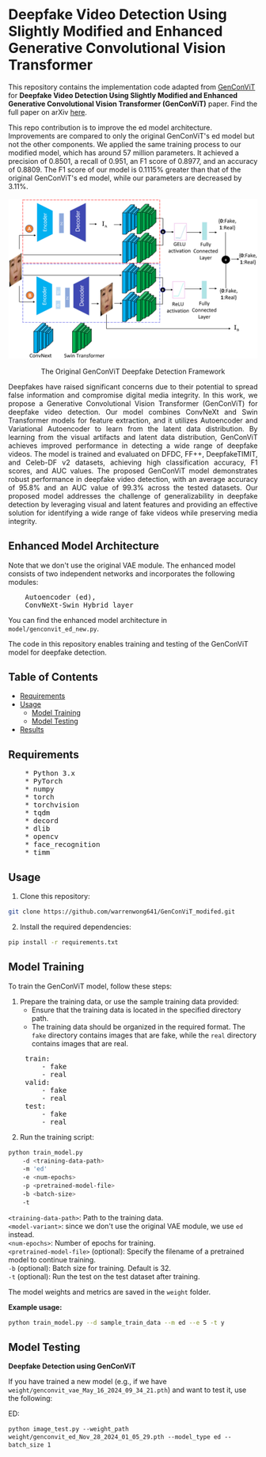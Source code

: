 # Deepfake Video Detection Using Slightly Modified and Enhanced Generative Convolutional Vision Transformer

This repository contains the implementation code adapted from [GenConViT](https://github.com/erprogs/GenConViT) for **Deepfake Video Detection Using Slightly Modified and Enhanced Generative Convolutional Vision Transformer (GenConViT)** paper. Find the full paper on arXiv [here](https://arxiv.org/abs/2307.07036).

This repo contribution is to improve the ed model architecture. Improvements are compared to only the original GenConViT's ed model but not the other components. We applied the same training process to our modified model, which has around 57 million parameters. It achieved
a precision of 0.8501, a recall of 0.951, an F1 score of 0.8977, and an accuracy of 0.8809. The F1 score of our model is 0.1115% greater than that of the original GenConViT's ed model, while our parameters are decreased by
3.11%.
<br/><br/>
![The Proposed GenConViT Deepfake Detection Framework](img/genconvit.png)
<p align="center">The Original GenConViT Deepfake Detection Framework</p>

<p style="text-align: justify;">
Deepfakes have raised significant concerns due to their potential to spread false information and compromise digital media integrity. In this work, we propose a Generative Convolutional Vision Transformer (GenConViT) for deepfake video detection. Our model combines ConvNeXt and Swin Transformer models for feature extraction, and it utilizes Autoencoder and Variational Autoencoder to learn from the latent data distribution. By learning from the visual artifacts and latent data distribution, GenConViT achieves improved performance in detecting a wide range of deepfake videos. The model is trained and evaluated on DFDC, FF++, DeepfakeTIMIT, and Celeb-DF v2 datasets, achieving high classification accuracy, F1 scores, and AUC values. The proposed GenConViT model demonstrates robust performance in deepfake video detection, with an average accuracy of 95.8% and an AUC value of 99.3% across the tested datasets. Our proposed model addresses the challenge of generalizability in deepfake detection by leveraging visual and latent features and providing an effective solution for identifying a wide range of fake videos while preserving media integrity.
</p>

## Enhanced Model Architecture
Note that we don't use the original VAE module.
The enhanced model consists of two independent networks and incorporates the following modules:
<pre>
    Autoencoder (ed),
    ConvNeXt-Swin Hybrid layer
</pre>
You can find the enhanced model architecture in `model/genconvit_ed_new.py`.

The code in this repository enables training and testing of the GenConViT model for deepfake detection.

## Table of Contents

- [Requirements](#requirements)
- [Usage](#usage)
  - [Model Training](#model-training)
  - [Model Testing](#model-testing)
- [Results](#results)

## Requirements
<pre>
    * Python 3.x
    * PyTorch
    * numpy
    * torch
    * torchvision
    * tqdm
    * decord
    * dlib
    * opencv
    * face_recognition
    * timm
</pre>

## Usage

1. Clone this repository:

```bash
git clone https://github.com/warrenwong641/GenConViT_modifed.git
```

2. Install the required dependencies:

```bash
pip install -r requirements.txt
```

## Model Training

To train the GenConViT model, follow these steps:

1. Prepare the training data, or use the sample training data provided:
    * Ensure that the training data is located in the specified directory path.
    * The training data should be organized in the required format. The `fake` directory contains images that are fake, while the `real` directory contains images that are real.
<pre>
    train:
        - fake
        - real
    valid:
        - fake
        - real
    test:
        - fake
        - real
</pre>
 

2. Run the training script:

```bash
python train_model.py
    -d <training-data-path>
    -m 'ed'
    -e <num-epochs>
    -p <pretrained-model-file>
    -b <batch-size>
    -t
```

`<training-data-path>`: Path to the training data.<br/>
`<model-variant>`: since we don't use the original VAE module, we use `ed` instead.<br/>
`<num-epochs>`: Number of epochs for training.<br/>
`<pretrained-model-file>` (optional): Specify the filename of a pretrained model to continue training.<br/>
`-b` (optional): Batch size for training. Default is 32.<br/>
`-t` (optional): Run the test on the test dataset after training.

The model weights and metrics are saved in the `weight` folder.

**Example usage:** 
```bash
python train_model.py --d sample_train_data --m ed --e 5 -t y
```

## Model Testing
**Deepfake Detection using GenConViT**

If you have trained a new model (e.g., if we have `weight/genconvit_vae_May_16_2024_09_34_21.pth`) and want to test it, use the following:

ED:
```
python image_test.py --weight_path weight/genconvit_ed_Nov_28_2024_01_05_29.pth --model_type ed --batch_size 1
```
